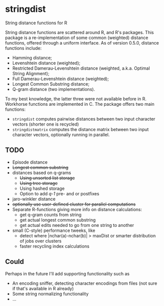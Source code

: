 stringdist
==========

String distance functions for R

String distance functions are scattered around R, and R's packages. This package
is a re-implementation of some common (weighted) distance functions, offered
through a uniform interface. As of version 0.5.0, distance functions include:

* Hamming distance; 
* Levenshtein distance (weighted);
* Restricted Damerau-Levenshtein distance (weighted, a.k.a. Optimal String Alignment);
* Full Damerau-Levenshtein distance (weighted);
* Longest Common Substring distance;
* Q-gram distance (two implementations).

To my best knowledge, the latter three were not available before in R. Workhorse
functions are implemented in C. The package offers two main functions:

* `stringdist`  computes pairwise distances between two input character vectors (shorter one is recycled)
* `stringdistmatrix` computes the distance matrix between two input character vectors, optionally running in parallel.

TODO
----
* Episode distance
* ~~Longest common substring~~
* distances based on q-grams
    * ~~Using unsorted list storage~~
    * ~~Using tree storage~~
    * Using hashed storage
    * Option to add _q-1_ pre- and or postfixes
* jaro-winkler distance
* ~~optionally use user-defined cluster for parallel computations~~
* Separate R-functions giving more info on distance calculations:
    * get q-gram counts from string
    * get actual longest common substring
    * get actual edits needed to go from one string to another
* small (C-style) performance tweeks, like 
    * detect where |nchar(a)-nchar(b)| > maxDist or smarter distribution of jobs over clusters
    * faster recycling index calculations

Could
----
Perhaps in the future I'll add supporting functionality such as

* An encoding sniffer, detecting character encodings from files (not sure if that's available in R already)
* Some string normalizing functionality
* ...

